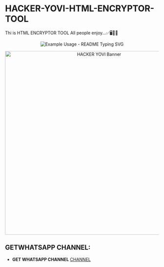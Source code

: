 # HACKER-YOVI-HTML-ENCRYPTOR-TOOL
Thi is HTML ENCRYPTOR TOOL All people enjoy...✅🖥️🧑‍💻
<p align="center">
  <img src="https://readme-typing-svg.demolab.com/?lines=This+is+HTML+ENCRYPTOR+TOOL!;DEVELOPED+BY+HACKER+YOVI&font=Fira%20Code&center=true&width=380&height=50&duration=4000&pause=1000" alt="Example Usage - README Typing SVG">
</p>
<p align="center">
  <img src="https://files.catbox.moe/4p88v8.jpg" alt="HACKER YOVI Banner" width="600"/>
</p>


## GETWHATSAPP CHANNEL:

- **GET WHATSAPP CHANNEL** [CHANNEL](https://whatsapp.com/channel/0029VbBB7X96mYPMbf8not2q)

